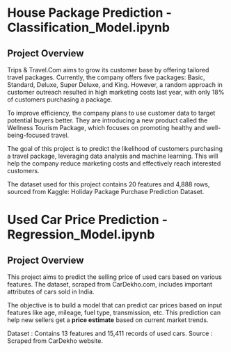 # House Package Prediction - Classification_Model.ipynb
## Project Overview
Trips & Travel.Com aims to grow its customer base by offering tailored travel packages. Currently, the company offers five packages: Basic, Standard, Deluxe, Super Deluxe, and King. However, a random approach in customer outreach resulted in high marketing costs last year, with only 18% of customers purchasing a package.

To improve efficiency, the company plans to use customer data to target potential buyers better. They are introducing a new product called the Wellness Tourism Package, which focuses on promoting healthy and well-being-focused travel.

The goal of this project is to predict the likelihood of customers purchasing a travel package, leveraging data analysis and machine learning. This will help the company reduce marketing costs and effectively reach interested customers.

The dataset used for this project contains 20 features and 4,888 rows, sourced from Kaggle: Holiday Package Purchase Prediction Dataset.

# Used Car Price Prediction - Regression_Model.ipynb
## Project Overview

This project aims to predict the selling price of used cars based on various features. The dataset, scraped from CarDekho.com, includes important attributes of cars sold in India.

The objective is to build a model that can predict car prices based on input features like age, mileage, fuel type, transmission, etc. This prediction can help new sellers get a **price estimate** based on current market trends.

Dataset : Contains 13 features and 15,411 records of used cars.
Source :  Scraped from CarDekho website.
